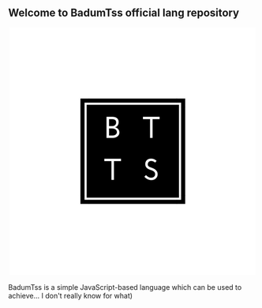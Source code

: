 ## Welcome to BadumTss official lang repository

<p align="center">
  <img src="https://raw.githubusercontent.com/Chank1e/badum-tss/master/img/logo.png"/>
</p>


BadumTss is a simple JavaScript-based language which can be used to achieve... I don't really know for what)


